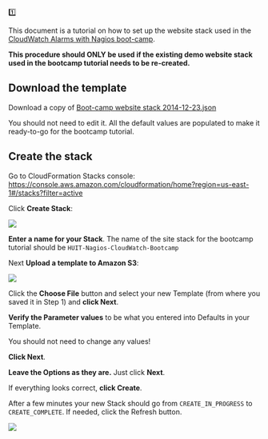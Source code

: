 :one:

This document is a tutorial on how to set up the website stack used in the 
[CloudWatch Alarms with Nagios boot-camp](https://github.com/HUIT-Systems-Management-Linux-UNIX/Cloud_Monitoring_Services/blob/master/Documentation/README.md).

**This procedure should ONLY be used if the existing demo website stack used in the bootcamp tutorial needs to be re-created.**

## Download the template

Download a copy of [Boot-camp website stack 2014-12-23.json](https://github.com/HUIT-Systems-Management-Linux-UNIX/Cloud_Monitoring_Services/blob/master/JSON-Templates/Boot-camp%20website%20stack%202014-12-23.json)

You should not need to edit it. All the default values are populated to make it ready-to-go for the bootcamp tutorial.



## Create the stack

Go to CloudFormation Stacks console: <br>
https://console.aws.amazon.com/cloudformation/home?region=us-east-1#/stacks?filter=active

Click **Create Stack**:

![](https://github.com/HUIT-Systems-Management-Linux-UNIX/Cloud_Monitoring_Services/blob/master/Documentation/Images/cloudformation-1.png)

**Enter a name for your Stack**. The name of the site stack for the bootcamp tutorial should be `HUIT-Nagios-CloudWatch-Bootcamp`

Next **Upload a template to Amazon S3**:

![](https://github.com/HUIT-Systems-Management-Linux-UNIX/Cloud_Monitoring_Services/blob/master/Documentation/Images/cloudformation-2.png)

Click the **Choose File** button and select your new Template (from where you saved it in Step 1) and **click Next**.

**Verify the Parameter values** to be what you entered into Defaults in your Template.

You should not need to change any values!

**Click Next**.

**Leave the Options as they are.** Just click **Next**.

If everything looks correct, **click Create**.

After a few minutes your new Stack should go from `CREATE_IN_PROGRESS` to `CREATE_COMPLETE`. If needed, click the Refresh button.

![](https://github.com/HUIT-Systems-Management-Linux-UNIX/Cloud_Monitoring_Services/blob/master/Documentation/Images/cloudformation-4.png)


